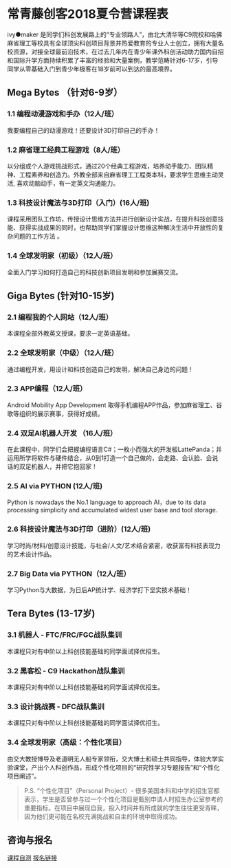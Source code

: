 # 常青藤创客2018夏令营课程表

ivy●maker 是同学们科创发展路上的“专业领路人”，由北大清华等C9院校和哈佛麻省理工等校具有全球顶尖科创项目背景并热爱教育的专业人士创立，拥有大量名校资源，对接全球最前沿技术，在过去几年内在青少年课外科创活动助力国内自招和国际升学方面持续积累了丰富的经验和大量案例，教学范畴针对6-17岁，引导同学从零基础入门到青少年极客在18岁前可以到达的最高境界。

## Mega Bytes （针对6-9岁）
### 1.1 编程动漫游戏和手办（12人/班）
我要编程自己的动漫游戏！还要设计3D打印自己的手办！
### 1.2 麻省理工经典工程游戏（8人/班）
以分组或个人游戏挑战形式，通过20个经典工程游戏，培养动手能力、团队精神、工程素养和创造力。外教全部来自麻省理工工程类本科，要求学生思维主动灵活, 喜欢动脑动手，有一定英文沟通能力。
### 1.3 科技设计魔法与3D打印（入门）(16人/班)
课程采用团队工作坊，传授设计思维方法并进行创新设计实战，在提升科技创意技能、获得实战成果的同时，也帮助同学们掌握设计思维这种解决生活中开放性的复杂问题的工作方法 。
### 1.4 全球发明家（初级）（12人/班）
全面入门学习如何打造自己的科技创新项目发明和参加展赛交流。

## Giga Bytes (针对10-15岁)
### 2.1 编程我的个人网站（12人/班）
本课程全部外教英文授课，要求一定英语基础。
### 2.2 全球发明家（中级）（12人/班）
通过编程开发，用设计和科技创造自己的发明，解决自己身边的问题！
### 2.3 APP编程（12人/班）
Android Mobility App Development 取得手机编程APP作品，参加麻省理工、谷歌等组织的展示赛事，获得好成绩。
### 2.4 双足AI机器人开发 （16人/班）
在此课程中，同学们会把握编程语言C#；一枚小而强大的开发板LattePanda；并运用所学将软件与硬件结合，从0到1打造一个自己做的，会走路、会认脸、会说话的双足机器人，并把它抱回家！
### 2.5 AI via PYTHON (12人/班)
Python is nowadays  the No.1 language to approach AI，due to its data  processing simplicity and accumulated widest user base and tool storage.
### 2.6 科技设计魔法与3D打印（进阶）(12人/班)
学习时尚/材料/创意设计技能，与社会/人文/艺术结合紧密，收获富有科技表现力的艺术设计作品。
### 2.7 Big Data via PYTHON（12人/班）
学习Python与大数据，为日后AP统计学、经济学打下坚实技术基础！

## Tera Bytes (13-17岁)
### 3.1 机器人 - FTC/FRC/FGC战队集训
本课程只对有中阶以上科创技能基础的同学面试择优招生。
### 3.2 黑客松 - C9 Hackathon战队集训
本课程只对有中阶以上科创技能基础的同学面试择优招生。
### 3.3 设计挑战赛 - DFC战队集训
本课程只对有中阶以上科创技能基础的同学面试择优招生。
### 3.4 全球发明家（高级：个性化项目）
由交大教授博导及老道明无人船专家领衔，交大博士和硕士共同指导，体验大学实验课堂，产出个人科创作品，形成个性化项目的“研究性学习专题报告”和“个性化项目阐述”。
> P.S. “个性化项目”（Personal Project）- 很多美国本科和中学的招生官都表示，学生是否曾参与过一个个性化项目是甄别申请人时招生办公室参考的重要指标。在项目中展现自我，投入时间并有所成就的学生往往更受青睐，因为他们更可能在名校充满挑战和自主的环境中取得成功。

## 咨询与报名
[课程自测](https://www.wenjuan.in/s/Fj22A3U/)
[报名链接](http://ivymaker.mikecrm.com/ulYpirT)
